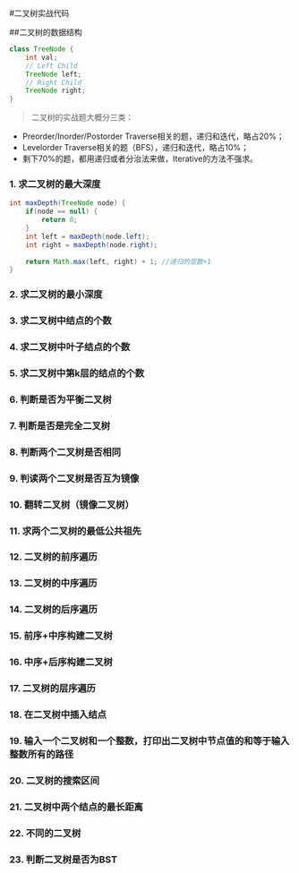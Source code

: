 #二叉树实战代码

##二叉树的数据结构
```java
class TreeNode {
    int val;
    // Left Child
    TreeNode left;
    // Right Child
    TreeNode right;
}
```
>二叉树的实战题大概分三类：
* Preorder/Inorder/Postorder Traverse相关的题，递归和迭代，略占20%；
* Levelorder Traverse相关的题（BFS），递归和迭代，略占10%；
* 剩下70%的题，都用递归或者分治法来做，Iterative的方法不强求。

### 1. 求二叉树的最大深度
```java
int maxDepth(TreeNode node) {
    if(node == null) {
        return 0;
    }
    int left = maxDepth(node.left);
    int right = maxDepth(node.right);
    
    return Math.max(left, right) + 1; //递归的层数+1
}
```
### 2. 求二叉树的最小深度 
### 3. 求二叉树中结点的个数
### 4. 求二叉树中叶子结点的个数
### 5. 求二叉树中第k层的结点的个数
### 6. 判断是否为平衡二叉树
### 7. 判断是否是完全二叉树
### 8. 判断两个二叉树是否相同
### 9. 判读两个二叉树是否互为镜像
### 10. 翻转二叉树（镜像二叉树）
### 11. 求两个二叉树的最低公共祖先
### 12. 二叉树的前序遍历
### 13. 二叉树的中序遍历
### 14. 二叉树的后序遍历
### 15. 前序+中序构建二叉树
### 16. 中序+后序构建二叉树
### 17. 二叉树的层序遍历
### 18. 在二叉树中插入结点
### 19. 输入一个二叉树和一个整数，打印出二叉树中节点值的和等于输入整数所有的路径
### 20. 二叉树的搜索区间
### 21. 二叉树中两个结点的最长距离
### 22. 不同的二叉树
### 23. 判断二叉树是否为BST
